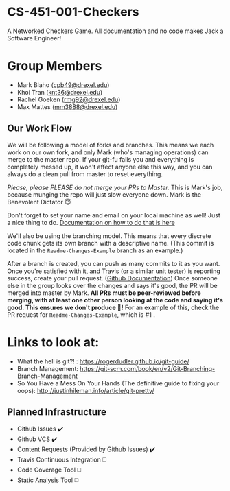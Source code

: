 # CS-451-001-Checkers
A Networked Checkers Game. All documentation and no code makes Jack a Software Engineer!

# Group Members

* Mark Blaho (cpb49@drexel.edu)
* Khoi Tran (knt36@drexel.edu)
* Rachel Goeken (rmg92@drexel.edu)
* Max Mattes (mm3888@drexel.edu)

## Our Work Flow

We will be following a model of forks and branches. This means we each work on our own fork, and only Mark (who's managing operations) can merge to the master repo. If your git-fu fails you and everything is completely messed up, it won't affect anyone else this way, and you can always do a clean pull from master to reset everything.

*Please, please PLEASE do not merge your PRs to Master.* This is Mark's job, because munging the repo will just slow everyone down. Mark is the Benevolent Dictator :innocent:

Don't forget to set your name and email on your local machine as well! Just a nice thing to do. [Documentation on how to do that is here](https://help.github.com/articles/setting-your-email-in-git/)

We'll also be using the branching model. This means that every discrete code chunk gets its own branch with a descriptive name. (This commit is located in the `Readme-Changes-Example` branch as an example.) 

After a branch is created, you can push as many commits to it as you want. Once you're satisfied with it, and Travis (or a similar unit tester) is reporting success, create your pull request. ([Github Documentation](https://help.github.com/articles/using-pull-requests/)) Once someone else in the group looks over the changes and says it's good, the PR will be merged into master by Mark. **All PRs must be peer-reviewed before merging, with at least one other person looking at the code and saying it's good. This ensures we don't produce :hankey:!** For an example of this, check the PR request for `Readme-Changes-Example`, which is #1 .

# Links to look at:

* What the hell is git?! : https://rogerdudler.github.io/git-guide/
* Branch Management: https://git-scm.com/book/en/v2/Git-Branching-Branch-Management
* So You Have a Mess On Your Hands (The definitive guide to fixing your oops): http://justinhileman.info/article/git-pretty/

## Planned Infrastructure

* Github Issues :heavy_check_mark:
* Github VCS :heavy_check_mark:
* Content Requests (Provided by Github Issues) :heavy_check_mark:
* Travis Continuous Integration :white_medium_square:
* Code Coverage Tool :white_medium_square:
* Static Analysis Tool :white_medium_square:
